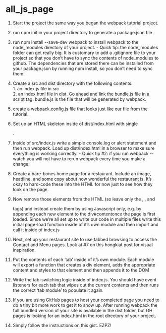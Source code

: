 # all_js_page

1. Start the project the same way you began the webpack tutorial project. 
  1. run npm init in your project directory to generate a package.json file    
  2. run npm install --save-dev webpack to install webpack to the node_modules directory of your project.       - Quick tip: the node_modules folder can get really big. It is customary to add a .gitignore file to your project so that you don’t have to sync the contents of node_modules to github. The dependencies that are stored there can be installed from your package.json by running npm install, so you don’t need to sync them.    
  3. Create a src and dist directory with the following contents:       
    1. an index.js file in src       
    2. an index.html file in dist. Go ahead and link the bundle.js file in a script tag. bundle.js is the file that will be generated by webpack.    
  4. create a webpack.config.js file that looks just like our file from the tutorial.
  
2. Set up an HTML skeleton inside of dist/index.html with single <div id="content">.
  
3. Inside of src/index.js write a simple console.log or alert statement and then run webpack. Load up dist/index.html in a browser to make sure everything is working correctly.    - Quick tip #2: if you run webpack --watch you will not have to rerun webpack every time you make a change.

4. Create a bare-bones home page for a restaurant. Include an image, headline, and some copy about how wonderful the restaurant is. It’s okay to hard-code these into the HTML for now just to see how they look on the page.

5. Now remove those elements from the HTML (so leave only the <html>, <body>, and <div id="content"> tags) and instead create them by using Javascript only, e.g. by appending each new element to the div#contentonce the page is first loaded. Since we’re all set up to write our code in multiple files write this initial page-load function inside of it’s own module and then import and call it inside of index.js

6. Next, set up your restaurant site to use tabbed browsing to access the Contact and Menu pages. Look at #7 on this hongkiat post for visual inspiration.    
  1. Put the contents of each ‘tab’ inside of it’s own module. Each module will export a function that creates a div element, adds the appropriate content and styles to that element and then appends it to the DOM    
  2. Write the tab-switching logic inside of index.js. You should have event listeners for each tab that wipes out the current contents and then runs the correct ‘tab module’ to populate it again.

7. If you are using GitHub pages to host your completed page you need to do a tiny bit more work to get it to show up. After running webpack the full bundled version of your site is available in the dist folder, but GH pages is looking for an index.html in the root directory of your project.    
  1. Simply follow the instructions on this gist. EZPZ!
